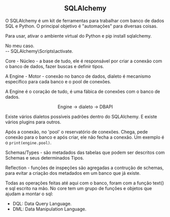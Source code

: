 ## <center> SQLAlchemy </center>

O SQLAlchemy é um kit de ferramentas para trabalhar com banco de dados SQL e Python. O principal objetivo é "automações" para diversas coisas. 

Para usar, ativar o ambiente virtual do Python e pip install sqlalchemy.

No meu caso. <br>
 -- SQLAlchemy\Scripts\activate.

Core - Núcleo - a base de tudo, ele é responsável por criar a conexão com o banco de dados, fazer buscas e definir tipos.

A Engine - Motor - conexão no banco de dados, dialeto é mecanismo específico para cada banco e o pool de conexões.

A Engine é o coração de tudo, é uma fábica de conexões com o banco de dados.

<center> Engine -> dialeto -> DBAPI </center>

Existe vários dialetos possíveis padrões dentro do SQLAlchemy. E existe vários plugins para outros. 

Após a conexão, no 'pool' o reservatório de conexões. Chega, pede conexão para o banco e após criar, ele não fecha a conexão. 
Um exemplo é o ```print(engine.pool)```. 

Schemas/Types - são metadados das tabelas que podem ser descritos com Schemas e seus determinados Tipos.

Reflection - funções de inspeções são agregadas a contrução de schemas, para evitar a criação dos metadados em um banco que já existe.

Todas as operações feitas até aqui com o banco, foram com a função text() e sql escrito na mão.
No core tem um grupo de funções e objetos que ajudam a montar o sql:
- DQL: Data Query Language.
- DML: Data Manipulation Language.

